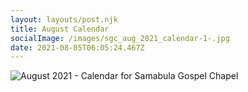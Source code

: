 ```yaml
---
layout: layouts/post.njk
title: August Calendar
socialImage: /images/sgc_aug_2021_calendar-1-.jpg
date: 2021-08-05T06:05:24.467Z
---
```

![August 2021 - Calendar for Samabula Gospel Chapel](/images/sgc_aug_2021_calendar-1-.jpg)
